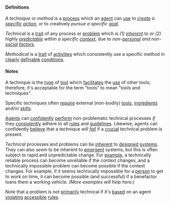 #### Definitions

*A technique* or *method* is a [process](https://github.com/gcassel/Modular-Organization-Terminology/blob/master/terms/process.md) which an [agent](https://github.com/gcassel/Modular-Organization-Terminology/blob/master/terms/agent.md) can [use](https://github.com/gcassel/Modular-Organization-Terminology/blob/master/terms/use.md) *to [create](https://github.com/gcassel/Modular-Organization-Terminology/blob/master/terms/create.md) a [specific](https://github.com/gcassel/Modular-Organization-Terminology/blob/master/terms/specific.md) [action](https://github.com/gcassel/Modular-Organization-Terminology/blob/master/terms/act.md)*, or to creatively *pursue a specific [goal](https://github.com/gcassel/Modular-Organization-Terminology/blob/master/terms/goal.md)*.

*Technical* is a [trait](https://github.com/gcassel/Modular-Organization-Terminology/blob/master/terms/trait.md) of any process or [problem](https://github.com/gcassel/Modular-Organization-Terminology/blob/master/terms/problem.md) which is *(1) [inherent](https://github.com/gcassel/Modular-Organization-Terminology/blob/master/terms/inhere.md) to or (2) highly [predictable](https://github.com/gcassel/Modular-Organization-Terminology/blob/master/terms/predict.md) within a specific [context](https://github.com/gcassel/Modular-Organization-Terminology/blob/master/terms/contexst.md)*, due to *non-[personal](https://github.com/gcassel/Modular-Organization-Terminology/blob/master/terms/personal.md) and non-[social](https://github.com/gcassel/Modular-Organization-Terminology/blob/master/terms/social.md) [factors](https://github.com/gcassel/Modular-Organization-Terminology/blob/master/terms/factor.md)*.

*Methodical* is a [trait](https://github.com/gcassel/Modular-Organization-Terminology/blob/master/terms/trait.md) of [activities](https://github.com/gcassel/Modular-Organization-Terminology/blob/master/terms/activity.md) which consistently use a specific method in [clearly](https://github.com/gcassel/Modular-Organization-Terminology/blob/master/terms/clarity.md) [definable](https://github.com/gcassel/Modular-Organization-Terminology/blob/master/terms/define.md) [conditions](https://github.com/gcassel/Modular-Organization-Terminology/blob/master/terms/status.md).

#### Notes

A technique is the [type](https://github.com/gcassel/Modular-Organizing-Terminology/blob/master/terms/type.md) of [tool](https://github.com/gcassel/Modular-Organizing-Terminology/blob/master/terms/tool.md) which [facilitates](https://github.com/gcassel/Modular-Organizing-Terminology/blob/master/terms/facilitate.md) the [use](https://github.com/gcassel/Modular-Organizing-Terminology/blob/master/terms/use.md) of other tools; therefore, it's acceptable for the term "tools" to mean "tools and techniques".

Specific techniques often [require](https://github.com/gcassel/Modular-Organization-Terminology/blob/master/terms/require.md) external (non-bodily) [tools](https://github.com/gcassel/Modular-Organization-Terminology/blob/master/terms/tool.md), [ingredients](https://github.com/gcassel/Modular-Organization-Terminology/blob/master/terms/ingredient.md) and/or [skills](https://github.com/gcassel/Modular-Organization-Terminology/blob/master/terms/skill.md).

[Agents](https://github.com/gcassel/Modular-Organization-Terminology/blob/master/terms/agent.md) can [confidently](https://github.com/gcassel/Modular-Organization-Terminology/blob/master/terms/confidence.md) [perform](https://github.com/gcassel/Modular-Organization-Terminology/blob/master/terms/perform.md) non-problematic technical processes *if* they [consistently](https://github.com/gcassel/Modular-Organization-Terminology/blob/master/terms/consistent.md) adhere to all [rules](https://github.com/gcassel/Modular-Organization-Terminology/blob/master/terms/rule.md) and [guidelines](https://github.com/gcassel/Modular-Organization-Terminology/blob/master/terms/guideline.md).  Likewise, agents can confidently [believe](https://github.com/gcassel/Modular-Organization-Terminology/blob/master/terms/believe.md) that a technique *will [fail](https://github.com/gcassel/Modular-Organization-Terminology/blob/master/terms/fail.md)* if a [crucial](https://github.com/gcassel/Modular-Organization-Terminology/blob/master/terms/crucial.md) technical problem is present.

*Technical* processes and problems can be [inherent](https://github.com/gcassel/Modular-Organization-Terminology/blob/master/terms/inhere.md) to [designed](https://github.com/gcassel/Modular-Organization-Terminology/blob/master/terms/design.md) [systems](https://github.com/gcassel/Modular-Organization-Terminology/blob/master/terms/system.md).  They can also *seem* to be inherent to [emergent](https://github.com/gcassel/Modular-Organization-Terminology/blob/master/terms/emerge.md) systems, but this is often subject to rapid and unpredictable change.  For [example](https://github.com/gcassel/Modular-Organization-Terminology/blob/master/terms/example.md), a technically reliable process can become unreliable if the context changes, and a technically impossible problem can become possible if the context changes.  For example, if it seems technically impossible for a [person](https://github.com/gcassel/Modular-Organization-Terminology/blob/master/terms/person.md) to get to work on time, it can become possible (and successful) if a benefactor loans them a working vehicle.  *(More examples will help here.)*

Note that a problem is *not* [primarily](https://github.com/gcassel/Modular-Organization-Terminology/blob/master/terms/base.md) technical if it's [based](https://github.com/gcassel/Modular-Organization-Terminology/blob/master/terms/base.md) on an agent [violating](https://github.com/gcassel/Modular-Organization-Terminology/blob/master/terms/violate.md) [accessible](https://github.com/gcassel/Modular-Organization-Terminology/blob/master/terms/access.md) [rules](https://github.com/gcassel/Modular-Organization-Terminology/blob/master/terms/rule.md).
